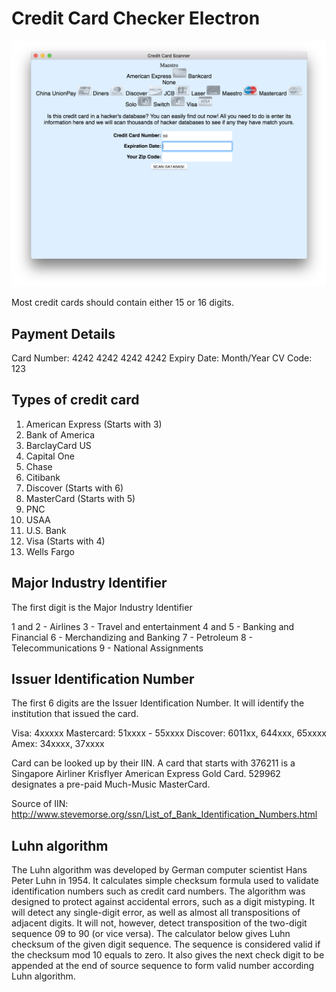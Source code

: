 # Credit Card Checker Electron

![home v1](/assets/home.v1.png)

Most credit cards should contain either 15 or 16 digits.

## Payment Details

Card Number: 4242 4242 4242 4242
Expiry Date: Month/Year
CV Code: 123

## Types of credit card
1. American Express (Starts with 3)
2. Bank of America
3. BarclayCard US
4. Capital One
5. Chase
6. Citibank
7. Discover (Starts with 6)
8. MasterCard (Starts with 5)
9. PNC
10. USAA
11. U.S. Bank
12. Visa (Starts with 4)
13. Wells Fargo

## Major Industry Identifier
The first digit is the Major Industry Identifier

1 and 2 - Airlines
3 - Travel and entertainment
4 and 5 - Banking and Financial
6 - Merchandizing and Banking
7 - Petroleum
8 - Telecommunications
9 - National Assignments

## Issuer Identification Number

The first 6 digits are the Issuer Identification Number. It will identify the institution that issued the card.


Visa: 4xxxxx
Mastercard: 51xxxx - 55xxxx
Discover: 6011xx, 644xxx, 65xxxx
Amex: 34xxxx, 37xxxx

Card can be looked up by their IIN. A card that starts with 376211 is a Singapore Airliner Krisflyer American Express Gold Card.
 529962 designates a pre-paid Much-Music MasterCard.

Source of IIN: http://www.stevemorse.org/ssn/List_of_Bank_Identification_Numbers.html

## Luhn algorithm

The Luhn algorithm was developed by German computer scientist Hans Peter Luhn in 1954. It calculates simple checksum formula used to validate identification numbers such as credit card numbers. The algorithm was designed to protect against accidental errors, such as a digit mistyping. It will detect any single-digit error, as well as almost all transpositions of adjacent digits. It will not, however, detect transposition of the two-digit sequence 09 to 90 (or vice versa).
The calculator below gives Luhn checksum of the given digit sequence. The sequence is considered valid if the checksum mod 10 equals to zero. It also gives the next check digit to be appended at the end of source sequence to form valid number according Luhn algorithm.